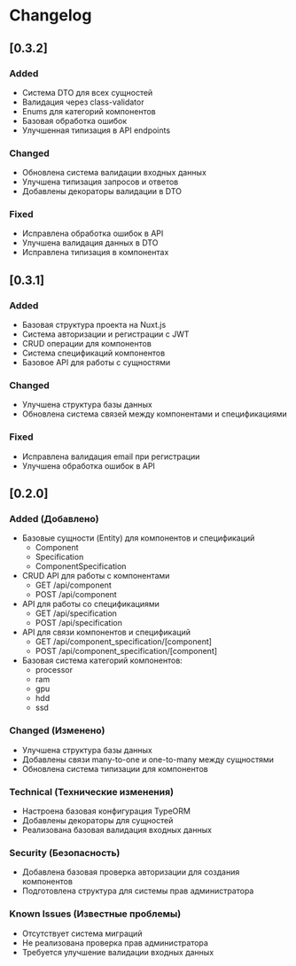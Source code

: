 # Changelog

## [0.3.2]

### Added
- Система DTO для всех сущностей
- Валидация через class-validator
- Enums для категорий компонентов
- Базовая обработка ошибок
- Улучшенная типизация в API endpoints

### Changed
- Обновлена система валидации входных данных
- Улучшена типизация запросов и ответов
- Добавлены декораторы валидации в DTO

### Fixed
- Исправлена обработка ошибок в API
- Улучшена валидация данных в DTO
- Исправлена типизация в компонентах

## [0.3.1]

### Added
- Базовая структура проекта на Nuxt.js
- Система авторизации и регистрации с JWT
- CRUD операции для компонентов
- Система спецификаций компонентов
- Базовое API для работы с сущностями

### Changed
- Улучшена структура базы данных
- Обновлена система связей между компонентами и спецификациями

### Fixed
- Исправлена валидация email при регистрации
- Улучшена обработка ошибок в API

## [0.2.0]

### Added (Добавлено)
- Базовые сущности (Entity) для компонентов и спецификаций
  - Component
  - Specification
  - ComponentSpecification
- CRUD API для работы с компонентами
  - GET /api/component
  - POST /api/component
- API для работы со спецификациями
  - GET /api/specification
  - POST /api/specification
- API для связи компонентов и спецификаций
  - GET /api/component_specification/[component]
  - POST /api/component_specification/[component]
- Базовая система категорий компонентов:
  - processor
  - ram
  - gpu
  - hdd
  - ssd

### Changed (Изменено)
- Улучшена структура базы данных
- Добавлены связи many-to-one и one-to-many между сущностями
- Обновлена система типизации для компонентов

### Technical (Технические изменения)
- Настроена базовая конфигурация TypeORM
- Добавлены декораторы для сущностей
- Реализована базовая валидация входных данных

### Security (Безопасность)
- Добавлена базовая проверка авторизации для создания компонентов
- Подготовлена структура для системы прав администратора

### Known Issues (Известные проблемы)
- Отсутствует система миграций
- Не реализована проверка прав администратора
- Требуется улучшение валидации входных данных
